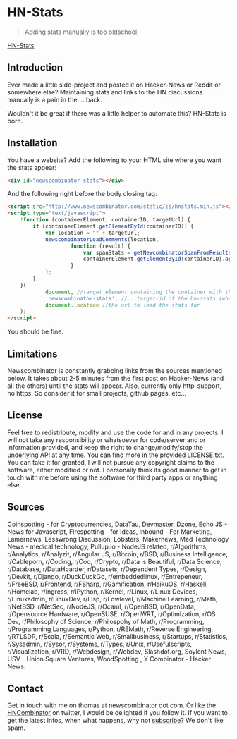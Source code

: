 # HN-Stats

> Adding stats manually is too oldschool, 

[HN-Stats](http://www.newscombinator.com/hnstats)


## Introduction

Ever made a little side-project and posted it on Hacker-News or Reddit or somewhere else? Maintaining stats and links to the HN discussions manually is a pain in the ... back.

Wouldn't it be great if there was a little helper to automate this? HN-Stats is born.

## Installation

You have a website? Add the following to your HTML site where you want the stats appear:

```html
<div id="newscombinator-stats"></div>
```

And the following right before the body closing tag:

```html
<script src="http://www.newscombinator.com/static/js/hnstats.min.js"></script>
<script type="text/javascript">
    !function (containerElement, containerID, targetUrl) {
        if (containerElement.getElementById(containerID)) {
            var location = "" + targetUrl;
            newscombinatorLoadComments(location,
                    function (result) {
                        var spanStats = getNewcombinatorSpanFromResults(result);
                        containerElement.getElementById(containerID).appendChild(spanStats);
                    }
            );
        }
    }(
            document, //target element containing the container with the...
            'newscombinator-stats', //...target-id of the hn-stats (where the span will be written to)
            document.location //the url to load the stats for
    );
</script>
```

You should be fine.

## Limitations

Newscombinator is constantly grabbing links from the sources mentioned below. It takes about 2-5 minutes from the first post on Hacker-News (and all the others) until the stats will appear. Also, currently only http-support, no https. So consider it for small projects, github pages, etc...

## License

Feel free to redistribute, modify and use the code for and in any projects. I will not take any responsibility or whatsoever for code/server and or information provided, and keep the right to change/modify/stop the underlying API at any time. You can find more in the provided LICENSE.txt. You can take it for granted, I will not pursue any copyright claims to the software, either modified or not. I personally think its good manner to get in touch with me before using the software for third party apps or anything else. 

## Sources

Coinspotting - for Cryptocurrencies, DataTau, Devmaster, Dzone, Echo JS - News for Javascript, Firespotting - for Ideas, Inbound - For Marketing, Lamernews, Lesswrong Discussion, Lobsters, Makernews, Med Technology News - medical technology, Pullup.io - NodeJS related, r/Algorithms, r/Analytics, r/Analyzit, r/Angular JS, r/Bitcoin, r/BSD, r/Business Intelligence, r/Cableporn, r/Coding, r/Coq, r/Crypto, r/Data is Beautiful, r/Data Science, r/Database, r/DataHoarder, r/Datasets, r/Dependent Types, r/Design, r/Devkit, r/Django, r/DuckDuckGo, r/embeddedlinux, r/Entrepeneur, r/FreeBSD, r/Frontend, r/FSharp, r/Gamification, r/HaikuOS, r/Haskell, r/Homelab, r/Ingress, r/IPython, r/Kernel, r/Linux, r/Linux Devices, r/Linuxadmin, r/LinuxDev, r/Lisp, r/Lowlevel, r/Machine Learning, r/Math, r/NetBSD, r/NetSec, r/NodeJS, r/Ocaml, r/OpenBSD, r/OpenData, r/Opensource Hardware, r/OpenSUSE, r/OpenWRT, r/Optimization, r/OS Dev, r/Philosophy of Science, r/Philospohy of Math, r/Programming, r/Programming Languages, r/Python, r/REMath, r/Reverse Engineering, r/RTLSDR, r/Scala, r/Semantic Web, r/Smallbusiness, r/Startups, r/Statistics, r/Sysadmin, r/Sysor, r/Systems,                r/Types, r/Unix, r/Usefulscripts, r/Visualization, r/VRD, r/Webdesign, r/Webdev, Slashdot.org, Soylent                News, USV - Union Square Ventures, WoodSpotting , Y Combinator - Hacker News.                

## Contact

Get in touch with me on thomas at newscombinator dot com. Or like the [HNCombinator](https://twitter.com/HNCombinator) on twitter, I would be delighted if you follow it. If you want to get the latest infos, when what happens, why not [subscribe](http://eepurl.com/-q6v1)? We don't like spam.
